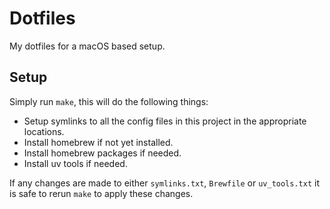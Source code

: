 # Dotfiles
My dotfiles for a macOS based setup.

## Setup
Simply run `make`, this will do the following things:
- Setup symlinks to all the config files in this project in the appropriate
  locations.
- Install homebrew if not yet installed.
- Install homebrew packages if needed.
- Install uv tools if needed.

If any changes are made to either `symlinks.txt`, `Brewfile` or `uv_tools.txt`
it is safe to rerun `make` to apply these changes.

